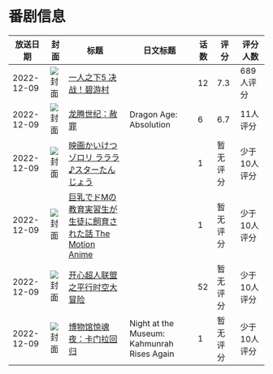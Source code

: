# 番剧信息

|放送日期|封面|标题|日文标题|话数|评分|评分人数|
|---|---|---|---|---|---|---|
|2022-12-09|![封面](https://lain.bgm.tv/pic/cover/c/6b/06/360773_XybxI.jpg)|[一人之下5 决战！碧游村](https://bangumi.tv/subject/360773)||12|7.3|689人评分|
|2022-12-09|![封面](https://lain.bgm.tv/pic/cover/c/83/7d/386948_fnZnA.jpg)|[龙腾世纪：赦罪](https://bangumi.tv/subject/386948)|Dragon Age: Absolution|6|6.7|11人评分|
|2022-12-09|![封面](https://lain.bgm.tv/pic/cover/c/34/9e/394570_999IN.jpg)|[映画かいけつゾロリ ラララ♪スターたんじょう](https://bangumi.tv/subject/394570)||1|暂无评分|少于10人评分|
|2022-12-09|![封面](https://bangumi.tv/img/no_icon_subject.png)|[巨乳でドMの教育実習生が生徒に飼育された話 The Motion Anime](https://bangumi.tv/subject/409883)||1|暂无评分|少于10人评分|
|2022-12-09|![封面](https://lain.bgm.tv/pic/cover/c/3a/b0/410020_4e71b.jpg)|[开心超人联盟之平行时空大冒险](https://bangumi.tv/subject/410020)||52|暂无评分|少于10人评分|
|2022-12-09|![封面](https://lain.bgm.tv/pic/cover/c/2c/60/461534_5wQ5j.jpg)|[博物馆惊魂夜：卡门拉回归](https://bangumi.tv/subject/461534)|Night at the Museum: Kahmunrah Rises Again|1|暂无评分|少于10人评分|
